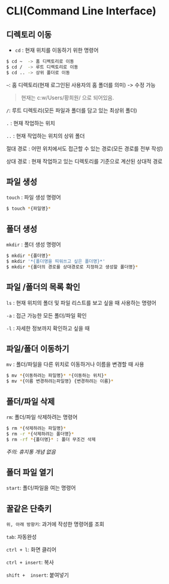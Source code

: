 # CLI(Command Line Interface)

## 디렉토리 이동

- `cd` : 현재 위치를 이동하기 위한 명령어

```bash
$ cd ~  -> 홈 디렉토리로 이동
$ cd /  -> 루트 디렉토리로 이동
$ cd .. -> 상위 폴더로 이동
```

`~`: 홈 디렉토리(현재 로그인된 사용자의 홈 폴더를 의미) -> 수정 가능

> 현재는 c:w/Users/황희원/ 으로 되어있음.

`/`: 루트 디렉토리(모든 파일과 폴더를 담고 있는 최상위 폴더)

`.` : 현재 작업하는 위치

`..` : 현재 작업하는 위치의 상위 폴더

절대 경로 : 어떤 위치에서도 접근할 수 있는 경로(모든 경로를 전부 작성)

상대 경로 : 현재 작업하고 있는 디렉토리를 기준으로 계산된 상대적 경로



## 파일 생성

`touch` : 파일 생성 명령어

```bash
$ touch *{파일명}*
```



## 폴더 생성

`mkdir` : 폴더 생성 명령어

```bash
$ mkdir *{폴더명}*
$ mkdir '*{폴더명을 띄워쓰고 싶은 폴더명}*'
$ mkdir *{폴더의 경로를 상대경로로 지정하고 생성할 폴더명}*
```



## 파일 /폴더의 목록 확인

`ls` : 현재 위치의 폴더 및 파일 리스트를 보고 싶을 때 사용하는 명령어

`-a` : 접근 가능한 모든 폴더/파일 확인

`-l` : 자세한 정보까지 확인하고 싶을 때



## 파일/폴더 이동하기

`mv` : 폴더/파일을 다른 위치로 이동하거나 이름을 변경할 때 사용

```bash
$ mv *{이동하려는 파일명}* *{이동하는 위치}*
$ mv *{이름 변경하려는파일명} {변경하려는 이름}*
```



## 폴더/파일 삭제

`rm`: 폴더/파일 삭제하려는 명령어

```bash
$ rm *{삭제하려는 파일명}*
$ rm -r *{삭제하려는 폴더명}*
$ rm -rf *{폴더명}* : 폴더 무조건 삭제
```

*주의: 휴지통 개념 없음*



## 폴더 파일 열기

`start`: 폴더/파일을 여는 명령어



## 꿀같은 단축키

`위, 아래 방향키`: 과거에 작성한 명령어를 조회

`tab`: 자동완성

`ctrl + l`: 화면 클리어

`ctrl + insert`:  복사

`shift +  insert`: 붙여넣기

